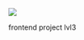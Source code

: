 ![](https://github.com/H9ko/frontend-project-lvl3/workflows/Node%20CI/badge.svg)

frontend project lvl3
